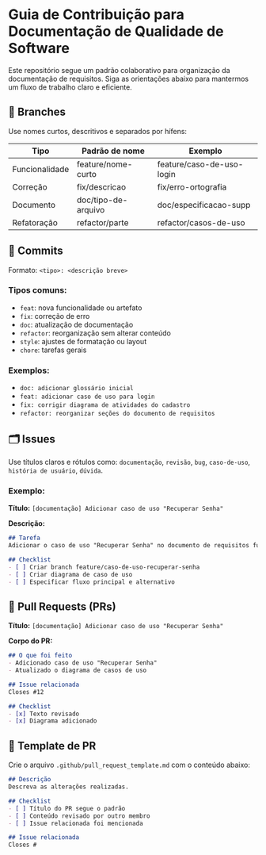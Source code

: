 # Guia de Contribuição para Documentação de Qualidade de Software

Este repositório segue um padrão colaborativo para organização da documentação de requisitos. Siga as orientações abaixo para mantermos um fluxo de trabalho claro e eficiente.

## 📂 Branches

Use nomes curtos, descritivos e separados por hífens:

| Tipo          | Padrão de nome              | Exemplo                      |
|---------------|-----------------------------|------------------------------|
| Funcionalidade| feature/nome-curto          | feature/caso-de-uso-login    |
| Correção      | fix/descricao               | fix/erro-ortografia          |
| Documento     | doc/tipo-de-arquivo         | doc/especificacao-supp       |
| Refatoração   | refactor/parte              | refactor/casos-de-uso        |

## 💬 Commits

Formato: `<tipo>: <descrição breve>`

### Tipos comuns:

- `feat`: nova funcionalidade ou artefato
- `fix`: correção de erro
- `doc`: atualização de documentação
- `refactor`: reorganização sem alterar conteúdo
- `style`: ajustes de formatação ou layout
- `chore`: tarefas gerais

### Exemplos:

- `doc: adicionar glossário inicial`
- `feat: adicionar caso de uso para login`
- `fix: corrigir diagrama de atividades do cadastro`
- `refactor: reorganizar seções do documento de requisitos`

## 🗂️ Issues

Use títulos claros e rótulos como: `documentação`, `revisão`, `bug`, `caso-de-uso`, `história de usuário`, `dúvida`.

### Exemplo:

**Título:** `[documentação] Adicionar caso de uso "Recuperar Senha"`

**Descrição:**

```markdown
## Tarefa
Adicionar o caso de uso "Recuperar Senha" no documento de requisitos funcionais.

## Checklist
- [ ] Criar branch feature/caso-de-uso-recuperar-senha
- [ ] Criar diagrama de caso de uso
- [ ] Especificar fluxo principal e alternativo
```

## 🚀 Pull Requests (PRs)

**Título:** `[documentação] Adicionar caso de uso "Recuperar Senha"`

**Corpo do PR:**
```markdown
## O que foi feito
- Adicionado caso de uso "Recuperar Senha"
- Atualizado o diagrama de casos de uso

## Issue relacionada
Closes #12

## Checklist
- [x] Texto revisado
- [x] Diagrama adicionado
```

## 🧰 Template de PR

Crie o arquivo `.github/pull_request_template.md` com o conteúdo abaixo:

```markdown
## Descrição
Descreva as alterações realizadas.

## Checklist
- [ ] Título do PR segue o padrão
- [ ] Conteúdo revisado por outro membro
- [ ] Issue relacionada foi mencionada

## Issue relacionada
Closes #
```
